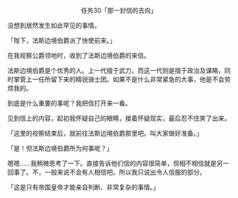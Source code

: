<p align="center">任务30「那一封信的去向」</p>

没想到居然发生如此罕见的事情。

「陛下，法斯边境伯爵派了快使前来。」

在我视察公爵领地时，收到了法斯边境伯爵的来信。

法斯边境伯爵是个优秀的人。上一代擅于武力，而这一代则是擅于政治及谋略，同时掌管上一任所留下来的精锐骑士团。如果不是什么非常紧急的大事，他是不会劳烦我的。

到底是什么重要的事呢？我把信打开来一看。

见到信上的内容，起初我怀疑自己的眼睛，接着怀疑现实，最后忍不住笑了出来。

「这里的视察结束后，就前往法斯边境伯爵那里吧。叫大家做好准备。」

「是！但法斯边境伯爵所为何事呢？」

嗯嗯……我稍微思考了一下。直接告诉他们信的内容很简单，但相不相信就是另一回事了。不，一般来说不会有人相信吧。所以我只说出令人信服的部分。

「这是只有帝国皇帝才能亲自判断、非常复杂的事情。」

